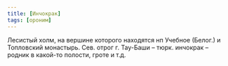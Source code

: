 ```yaml
---
title: [Инчокрак]
tags: [ороним]
---
```


Лесистый холм, на вершине которого находятся нп Учебное (Белог.) и Топловский
монастырь. Сев. отрог г. Тау-Баши – тюрк. инчокрак – родник в какой-то полости,
гроте и т.д.
